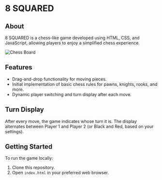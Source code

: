 # 8 SQUARED 

## About

8 SQUARED is a chess-like game developed using HTML, CSS, and JavaScript, allowing players to enjoy a simplified chess experience.

![Chess Board](8Squared/chessBoard.png)

## Features

- Drag-and-drop functionality for moving pieces.
- Initial implementation of basic chess rules for pawns, knights, rooks, and more.
- Dynamic player switching and turn display after each move.

## Turn Display

After every move, the game indicates whose turn it is. The display alternates between Player 1 and Player 2 (or Black and Red, based on your settings).

## Getting Started

To run the game locally:

1. Clone this repository.
2. Open `index.html` in your preferred web browser.
